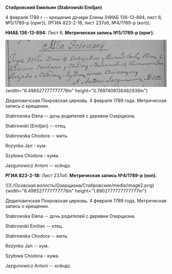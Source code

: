 **Стабровский Емильян (Stabrowski Emiljan)**

4 февраля 1789 г -- крещение дочери Елены (НИАБ 136-13-894, лист 6,
№5/1789-р (ориг)), (РГИА 823-2-18, лист 237об, №4/1789-р (коп)).

**НИАБ 136-13-894:** Лист 6. **Метрическая запись №5/1789-р (ориг).**

![](./media/5ee074a4d5c71acc24d260bddc99588e68ceba11.png){width="6.496527777777778in"
height="0.7697408136482939in"}

Дедиловичская Покровская церковь. 4 февраля 1789 года. Метрическая
запись о крещении.

Stabrowska Elena -- дочь родителей с деревни Озерщизна.

Stabrowski \[Emiljan\] -- отец.

Stabrowska Chodora -- мать.

Rozynka Jan - кум.

Szyłowa Chodora - кума.

Jazgunowicz Antoni -- ксёндз.

**РГИА 823-2-18:** Лист 237об. **Метрическая запись №4/1789-р (коп).**

![](./Осовская волость/Озерщизна/Стабровские/media/image2.png){width="6.496527777777778in"
height="1.8902777777777777in"}

Дедиловичская Покровская церковь. 4 февраля 1789 года. Метрическая
запись о крещении.

Stabrowska Elena -- дочь родителей с деревни Озерщизна.

Stabrowski Emilian -- отец.

Stabrowska Chodora -- мать.

Rozynko Jan -- кум.

Szyłowa Chodora - кума.

Jazgunowicz Antoni -- ксёндз.
